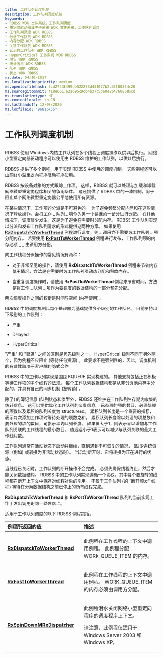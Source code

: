 ```yaml
---
title: 工作队列调度机制
description: 工作队列调度机制
keywords:
- RDBSS WDK 文件系统，工作队列调度
- 重定向驱动器缓冲子系统 WDK 文件系统，工作队列调度
- 工作队列调度 WDK RDBSS
- 分派工作队列 WDK RDBSS
- 内存分配 WDK RDBSS
- 关键工作队列 WDK RDBSS
- 延迟的工作队列 WDK RDBSS
- HyperCritical 工作队列 WDK RDBSS
- 簿记 WDK RDBSS
- 统计信息 WDK RDBSS
- 队列 WDK RDBSS
- 状态 WDK RDBSS
ms.date: 04/20/2017
ms.localizationpriority: medium
ms.openlocfilehash: 5cd27436499de522276d431077b2c35f803f4c20
ms.sourcegitcommit: 418e6617e2a695c9cb4b37b5b60e264760858acd
ms.translationtype: MT
ms.contentlocale: zh-CN
ms.lasthandoff: 12/07/2020
ms.locfileid: "96816755"
---
```

# <a name="work-queue-dispatching-mechanisms"></a>工作队列调度机制


## <span id="ddk_work_queue_dispatching_mechanisms_if"></span><span id="DDK_WORK_QUEUE_DISPATCHING_MECHANISMS_IF"></span>


RDBSS 使用 Windows 内核工作队列在多个线程上调度操作以供以后执行。 网络小型重定向器驱动程序可以使用由 RDBSS 维护的工作队列，以供以后执行。

RDBSS 提供了多个例程，用于实现 RDBSS 中使用的调度机制。 这些例程还可以由网络小型重定向程序驱动程序使用。

RDBSS 按设备对象的方式跟踪工作项。 这样，RDBSS 就可以处理与加载和卸载网络微型重定向程序相关的争用条件。 这还提供了 RDBSS 中的一种机制，用于阻止单个网络微型重定向器公平地使用所有资源。

在某些情况下，工作项的分派是不可避免的。 为了避免频繁分配内存和在这些情况下释放操作，会将工作 \_ 队列 \_ 项作为另一个数据的一部分进行分配。 在其他情况下，调度很少发生，这是为了避免在需要时分配内存。 RDBSS 工作队列实现以分派和发布工作队列请求的形式提供这两种方案。 如果使用 [**RxDispatchToWorkerThread**](/windows-hardware/drivers/ddi/rxworkq/nf-rxworkq-rxdispatchtoworkerthread) 例程进行调度，则 \_ 调用方不需要为工作队列 \_ 项分配内存。 若要使用 [**RxPostToWorkerThread**](/windows-hardware/drivers/ddi/rxworkq/nf-rxworkq-rxposttoworkerthread) 例程进行发布，工作队列项的内存必须 \_ \_ 由调用方分配。

向工作线程分派操作的常见情况有两种：

-   对于非常罕见的操作，请使用 **RxDispatchToWorkerThread** 例程来节省内存使用情况，方法是在需要时为工作队列项动态分配和释放内存。

-   当重复调度操作时，请使用 **RxPostToWorkerThread** 例程来节省时间，方法是将工作 \_ 队列 \_ 项作为要调度的数据结构的一部分预先分配。

两次调度操作之间的权衡是时间与空间 (内存使用) 。

RDBSS 中的调度机制以每个处理器为基础提供多个级别的工作队列。 目前支持以下级别的工作队列：

-   严重

-   Delayed

-   HyperCritical

"严重" 和 "延迟" 之间的区别是优先级别之一。 HyperCritical 级别不同于另外两个，因为例程不应阻止 (等待任何资源) 。 此要求不是强制性的，因此，调度机制的有效性取决于客户端的隐式合作。

RDBSS 中的工作队列实现是围绕 KQUEUE 实现构建的。 其他支持包括正在积极等待工作项的多个线程的法规。 每个工作队列数据结构都是从非分页池内存中分配的，并具有自己的同步机制 (旋转锁) 。

除了) 的簿记信息 (队列状态和类型外，RDBSS 还维护在工作队列生存期内收集的统计信息。 这可以提供优化工作队列的宝贵信息。 已处理的项的数目、必须处理的项数以及累积的队列长度为 structureed。 累积队列长度是一个重要的指标，表示每次添加工作项时等待处理的项数之和。 累积队列长度除以处理的项总数和要处理的项的数目，可指示平均队列长度。 如果值大于1，则表示可以增加与工作队列关联的工作线程的最小数目。 值远远小于1表示可以减少与队列关联的最大工作线程数。

工作队列通常在活动状态下启动并继续，直到遇到不可恢复的情况， (缺少系统资源（例如) 或转换为非活动状态时）。 当启动断开时，它将转换为正在进行的状态。

当线程已关闭时，工作队列的断开操作不会完成。 必须先确保线程终止，然后才能关闭数据结构。 RDBSS 中的工作队列实现遵循一个协议，其中每个要旋转的线程都在断开上下文中保存对线程对象的引用。 不属于工作队列 (的 "断开颁发" 线程) 等待在分解数据结构之前已停止的所有线程完成。

**RxDispatchToWorkerThread** 和 **RxPostToWorkerThread** 队列的当前实现工作于发出调用的同一处理器上。

适用于工作队列调度的以下 RDBSS 例程包括。

<table>
<colgroup>
<col width="50%" />
<col width="50%" />
</colgroup>
<thead>
<tr class="header">
<th align="left">例程所返回的值</th>
<th align="left">描述</th>
</tr>
</thead>
<tbody>
<tr class="odd">
<td align="left"><p><a href="/windows-hardware/drivers/ddi/rxworkq/nf-rxworkq-rxdispatchtoworkerthread" data-raw-source="[&lt;strong&gt;RxDispatchToWorkerThread&lt;/strong&gt;](/windows-hardware/drivers/ddi/rxworkq/nf-rxworkq-rxdispatchtoworkerthread)"><strong>RxDispatchToWorkerThread</strong></a></p></td>
<td align="left"><p>此例程在工作线程的上下文中调用例程。 此例程分配 WORK_QUEUE_ITEM 的内存。</p></td>
</tr>
<tr class="even">
<td align="left"><p><a href="/windows-hardware/drivers/ddi/rxworkq/nf-rxworkq-rxposttoworkerthread" data-raw-source="[&lt;strong&gt;RxPostToWorkerThread&lt;/strong&gt;](/windows-hardware/drivers/ddi/rxworkq/nf-rxworkq-rxposttoworkerthread)"><strong>RxPostToWorkerThread</strong></a></p></td>
<td align="left"><p>此例程在工作线程的上下文中调用例程。 WORK_QUEUE_ITEM 的内存必须由调用方分配。</p></td>
</tr>
<tr class="odd">
<td align="left"><p><a href="/windows-hardware/drivers/ddi/rxworkq/nf-rxworkq-rxspindownmrxdispatcher" data-raw-source="[&lt;strong&gt;RxSpinDownMRxDispatcher&lt;/strong&gt;](/windows-hardware/drivers/ddi/rxworkq/nf-rxworkq-rxspindownmrxdispatcher)"><strong>RxSpinDownMRxDispatcher</strong></a></p></td>
<td align="left"><p>此例程泪水关闭网络小型重定向程序的调度程序上下文。</p>
<p>请注意，此例程仅适用于 Windows Server 2003 和 Windows XP。</p></td>
</tr>
</tbody>
</table>

 

